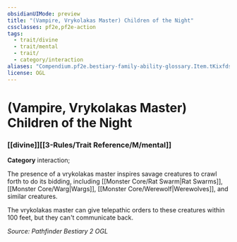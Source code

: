 ```yaml
---
obsidianUIMode: preview
title: "(Vampire, Vrykolakas Master) Children of the Night"
cssclasses: pf2e,pf2e-action
tags:
  - trait/divine
  - trait/mental
  - trait/
  - category/interaction
aliases: "Compendium.pf2e.bestiary-family-ability-glossary.Item.tKixfds07IRH2nnh"
license: OGL
---
```

# (Vampire, Vrykolakas Master) Children of the Night

### [[divine]][[3-Rules/Trait Reference/M/mental]]

**Category** interaction; 




The presence of a vrykolakas master inspires savage creatures to crawl forth to do its bidding, including [[Monster Core/Rat Swarm|Rat Swarms]], [[Monster Core/Warg|Wargs]], [[Monster Core/Werewolf|Werewolves]], and similar creatures.

The vrykolakas master can give telepathic orders to these creatures within 100 feet, but they can't communicate back.

*Source: Pathfinder Bestiary 2*
*OGL*